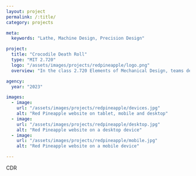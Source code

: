 ```yaml
---
layout: project
permalink: /:title/
category: projects

meta:
  keywords: "Lathe, Machine Design, Precision Design"

project:
  title: "Crocodile Death Roll"
  type: "MIT 2.720"
  logo: "/assets/images/projects/redpineapple/logo.png"
  overview: "In the class 2.720 Elements of Mechanical Design, teams design and build tabletop lathes. My team, named "Crocodile Death Roll" for the animal's move of spinning when attacking prey, built a lathe with both metalworking and woodworking configurations which could achieve tolerances up to 30 microns with 80% confidence."

agency:
  year: "2023"

images:
  - image:
    url: "/assets/images/projects/redpineapple/devices.jpg"
    alt: "Red Pineapple website on tablet, mobile and desktop"
  - image:
    url: "/assets/images/projects/redpineapple/desktop.jpg"
    alt: "Red Pineapple website on a desktop device"
  - image:
    url: "/assets/images/projects/redpineapple/mobile.jpg"
    alt: "Red Pineapple website on a mobile device"

---
```

<p> CDR </p>
